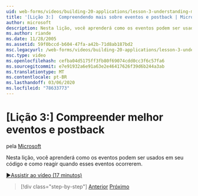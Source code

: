 ```yaml
---
uid: web-forms/videos/building-20-applications/lesson-3-understanding-more-about-events-and-postback
title: '[Lição 3:]  Compreendendo mais sobre eventos e postback | Microsoft Docs'
author: microsoft
description: Nesta lição, você aprenderá como os eventos podem ser usados em seu código e como reagir quando esses eventos ocorrerem.
ms.author: riande
ms.date: 11/28/2005
ms.assetid: 59f0bccd-b604-47fa-a42b-71d8ab187bd2
msc.legacyurl: /web-forms/videos/building-20-applications/lesson-3-understanding-more-about-events-and-postback
msc.type: video
ms.openlocfilehash: cefba04d5175ff3fb80f69074cdd0cc3f6c57fa6
ms.sourcegitcommit: e7e91932a6e91a63e2e46417626f39d6b244a3ab
ms.translationtype: MT
ms.contentlocale: pt-BR
ms.lasthandoff: 03/06/2020
ms.locfileid: "78633773"
---
```

# <a name="lesson-3--understanding-more-about-events-and-postback"></a>[Lição 3:] Compreender melhor eventos e postback

pela [Microsoft](https://github.com/microsoft)

Nesta lição, você aprenderá como os eventos podem ser usados em seu código e como reagir quando esses eventos ocorrerem.

[&#9654;Assistir ao vídeo (17 minutos)](https://channel9.msdn.com/Blogs/ASP-NET-Site-Videos/lesson-3-understanding-more-about-events-and-postback)

> [!div class="step-by-step"]
> [Anterior](lesson-2-creating-a-web-forms-user-interface.md)
> [Próximo](lesson-4-understanding-web-application-state.md)
